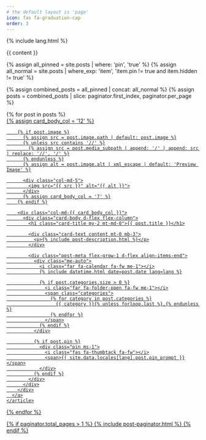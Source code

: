```yaml
---
# the default layout is 'page'
icon: fas fa-graduation-cap
order: 3
---
```


{% include lang.html %}

<div class="page-content mb-4">
  {{ content }}
</div>

<!-- पहला Ad -->
<script async src="https://pagead2.googlesyndication.com/pagead/js/adsbygoogle.js?client=ca-pub-6225893138851886"
     crossorigin="anonymous"></script>
<ins class="adsbygoogle"
     style="display:block; text-align:center;"
     data-ad-layout="in-article"
     data-ad-format="fluid"
     data-ad-client="ca-pub-6225893138851886"
     data-ad-slot="1023470228"></ins>
<script>
     (adsbygoogle = window.adsbygoogle || []).push({});
</script>

{% assign all_pinned = site.posts | where: 'pin', 'true' %}
{% assign all_normal = site.posts | where_exp: 'item', 'item.pin != true and item.hidden != true' %}

<!-- Pagination के लिए final list -->
{% assign combined_posts = all_pinned | concat: all_normal %}
{% assign posts = combined_posts | slice: paginator.first_index, paginator.per_page %}

<div id="post-list" class="flex-grow-1 px-xl-1">
  {% for post in posts %}
    <article class="card-wrapper card">
      <a href="{{ post.url | relative_url }}" class="post-preview row g-0 flex-md-row-reverse">
        {% assign card_body_col = '12' %}

        {% if post.image %}
          {% assign src = post.image.path | default: post.image %}
          {% unless src contains '//' %}
            {% assign src = post.media_subpath | append: '/' | append: src | replace: '//', '/' %}
          {% endunless %}
          {% assign alt = post.image.alt | xml_escape | default: 'Preview Image' %}

          <div class="col-md-5">
            <img src="{{ src }}" alt="{{ alt }}">
          </div>
          {% assign card_body_col = '7' %}
        {% endif %}

        <div class="col-md-{{ card_body_col }}">
          <div class="card-body d-flex flex-column">
            <h1 class="card-title my-2 mt-md-0">{{ post.title }}</h1>

            <div class="card-text content mt-0 mb-3">
              <p>{% include post-description.html %}</p>
            </div>

            <div class="post-meta flex-grow-1 d-flex align-items-end">
              <div class="me-auto">
                <i class="far fa-calendar fa-fw me-1"></i>
                {% include datetime.html date=post.date lang=lang %}

                {% if post.categories.size > 0 %}
                  <i class="far fa-folder-open fa-fw me-1"></i>
                  <span class="categories">
                    {% for category in post.categories %}
                      {{ category }}{% unless forloop.last %},{% endunless %}
                    {% endfor %}
                  </span>
                {% endif %}
              </div>

              {% if post.pin %}
                <div class="pin ms-1">
                  <i class="fas fa-thumbtack fa-fw"></i>
                  <span>{{ site.data.locales[lang].post.pin_prompt }}</span>
                </div>
              {% endif %}
            </div>
          </div>
        </div>
      </a>
    </article>
  {% endfor %}
</div>

<!-- दूसरा Ad -->
<script async src="https://pagead2.googlesyndication.com/pagead/js/adsbygoogle.js?client=ca-pub-6225893138851886"
     crossorigin="anonymous"></script>
<ins class="adsbygoogle"
     style="display:block"
     data-ad-format="fluid"
     data-ad-layout-key="-gw-3+1f-3d+2z"
     data-ad-client="ca-pub-6225893138851886"
     data-ad-slot="2162960375"></ins>
<script>
     (adsbygoogle = window.adsbygoogle || []).push({});
</script>

{% if paginator.total_pages > 1 %}
  {% include post-paginator.html %}
{% endif %}
